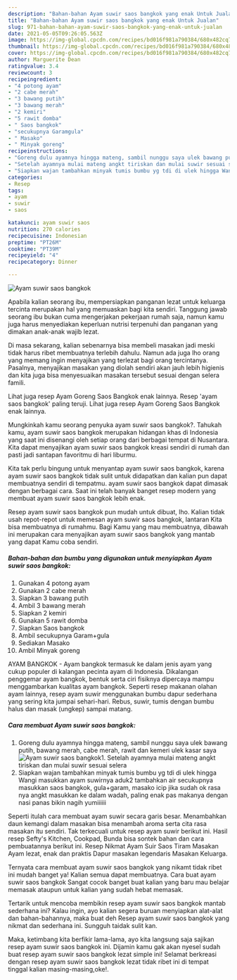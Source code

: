 ```yaml
---
description: "Bahan-bahan Ayam suwir saos bangkok yang enak Untuk Jualan"
title: "Bahan-bahan Ayam suwir saos bangkok yang enak Untuk Jualan"
slug: 971-bahan-bahan-ayam-suwir-saos-bangkok-yang-enak-untuk-jualan
date: 2021-05-05T09:26:05.563Z
image: https://img-global.cpcdn.com/recipes/bd016f981a790384/680x482cq70/ayam-suwir-saos-bangkok-foto-resep-utama.jpg
thumbnail: https://img-global.cpcdn.com/recipes/bd016f981a790384/680x482cq70/ayam-suwir-saos-bangkok-foto-resep-utama.jpg
cover: https://img-global.cpcdn.com/recipes/bd016f981a790384/680x482cq70/ayam-suwir-saos-bangkok-foto-resep-utama.jpg
author: Marguerite Dean
ratingvalue: 3.4
reviewcount: 3
recipeingredient:
- "4 potong ayam"
- "2 cabe merah"
- "3 bawang putih"
- "3 bawang merah"
- "2 kemiri"
- "5 rawit domba"
- " Saos bangkok"
- "secukupnya Garamgula"
- " Masako"
- " Minyak goreng"
recipeinstructions:
- "Goreng dulu ayamnya hingga mateng, sambil nunggu saya ulek bawang putih, bawang merah, cabe merah, rawit dan kemeri ulek kasar saya"
- "Setelah ayamnya mulai mateng angkt tiriskan dan mulai suwir sesuai selera"
- "Siapkan wajan tambahkan minyak tumis bumbu yg tdi di ulek hingga Wangi masukkan ayam suwirnya aduk2 tambahkan air secukupnya masukkan saos bangkok, gula+garam, masako icip jika sudah ok rasa nya angkt masukkan ke dalam wadah, paling enak pas makanya dengan nasi panas bikin nagih yumiiiiii"
categories:
- Resep
tags:
- ayam
- suwir
- saos

katakunci: ayam suwir saos 
nutrition: 270 calories
recipecuisine: Indonesian
preptime: "PT26M"
cooktime: "PT39M"
recipeyield: "4"
recipecategory: Dinner

---
```



![Ayam suwir saos bangkok](https://img-global.cpcdn.com/recipes/bd016f981a790384/680x482cq70/ayam-suwir-saos-bangkok-foto-resep-utama.jpg)

Apabila kalian seorang ibu, mempersiapkan panganan lezat untuk keluarga tercinta merupakan hal yang memuaskan bagi kita sendiri. Tanggung jawab seorang ibu bukan cuma mengerjakan pekerjaan rumah saja, namun kamu juga harus menyediakan keperluan nutrisi terpenuhi dan panganan yang dimakan anak-anak wajib lezat.

Di masa  sekarang, kalian sebenarnya bisa membeli masakan jadi meski tidak harus ribet membuatnya terlebih dahulu. Namun ada juga lho orang yang memang ingin menyajikan yang terlezat bagi orang tercintanya. Pasalnya, menyajikan masakan yang diolah sendiri akan jauh lebih higienis dan kita juga bisa menyesuaikan masakan tersebut sesuai dengan selera famili. 

Lihat juga resep Ayam Goreng Saos Bangkok enak lainnya. Resep &#39;ayam saos bangkok&#39; paling teruji. Lihat juga resep Ayam Goreng Saos Bangkok enak lainnya.

Mungkinkah kamu seorang penyuka ayam suwir saos bangkok?. Tahukah kamu, ayam suwir saos bangkok merupakan hidangan khas di Indonesia yang saat ini disenangi oleh setiap orang dari berbagai tempat di Nusantara. Kita dapat menyajikan ayam suwir saos bangkok kreasi sendiri di rumah dan pasti jadi santapan favoritmu di hari liburmu.

Kita tak perlu bingung untuk menyantap ayam suwir saos bangkok, karena ayam suwir saos bangkok tidak sulit untuk didapatkan dan kalian pun dapat membuatnya sendiri di tempatmu. ayam suwir saos bangkok dapat dimasak dengan berbagai cara. Saat ini telah banyak banget resep modern yang membuat ayam suwir saos bangkok lebih enak.

Resep ayam suwir saos bangkok pun mudah untuk dibuat, lho. Kalian tidak usah repot-repot untuk memesan ayam suwir saos bangkok, lantaran Kita bisa membuatnya di rumahmu. Bagi Kamu yang mau membuatnya, dibawah ini merupakan cara menyajikan ayam suwir saos bangkok yang mantab yang dapat Kamu coba sendiri.

<!--inarticleads1-->

##### Bahan-bahan dan bumbu yang digunakan untuk menyiapkan Ayam suwir saos bangkok:

1. Gunakan 4 potong ayam
1. Gunakan 2 cabe merah
1. Siapkan 3 bawang putih
1. Ambil 3 bawang merah
1. Siapkan 2 kemiri
1. Gunakan 5 rawit domba
1. Siapkan  Saos bangkok
1. Ambil secukupnya Garam+gula
1. Sediakan  Masako
1. Ambil  Minyak goreng


AYAM BANGKOK - Ayam bangkok termasuk ke dalam jenis ayam yang cukup populer di kalangan pecinta ayam di Indonesia. Dikalangan penggemar ayam bangkok, bentuk serta ciri fisiknya dipercaya mampu menggambarkan kualitas ayam bangkok. Seperti resep makanan olahan ayam lainnya, resep ayam suwir menggunakan bumbu dapur sederhana yang sering kita jumpai sehari-hari. Rebus, suwir, tumis dengan bumbu halus dan masak (ungkep) sampai matang. 

<!--inarticleads2-->

##### Cara membuat Ayam suwir saos bangkok:

1. Goreng dulu ayamnya hingga mateng, sambil nunggu saya ulek bawang putih, bawang merah, cabe merah, rawit dan kemeri ulek kasar saya
<img src="https://img-global.cpcdn.com/steps/1d8ae67c9f8fc8f3/160x128cq70/ayam-suwir-saos-bangkok-langkah-memasak-1-foto.jpg" alt="Ayam suwir saos bangkok">1. Setelah ayamnya mulai mateng angkt tiriskan dan mulai suwir sesuai selera
1. Siapkan wajan tambahkan minyak tumis bumbu yg tdi di ulek hingga Wangi masukkan ayam suwirnya aduk2 tambahkan air secukupnya masukkan saos bangkok, gula+garam, masako icip jika sudah ok rasa nya angkt masukkan ke dalam wadah, paling enak pas makanya dengan nasi panas bikin nagih yumiiiiii


Seperti itulah cara membuat ayam suwir secara garis besar. Menambahkan daun kemangi dalam masakan bisa menambah aroma serta cita rasa masakan itu sendiri. Tak terkecuali untuk resep ayam suwir berikut ini. Hasil resep Sefty&#39;s Kitchen, Cookpad, Bunda bisa sontek bahan dan cara pembuatannya berikut ini. Resep Nikmat Ayam Suir Saos Tiram Masakan Ayam lezat, enak dan praktis Dapur masakan legendaris Masakan Keluarga. 

Ternyata cara membuat ayam suwir saos bangkok yang nikamt tidak ribet ini mudah banget ya! Kalian semua dapat membuatnya. Cara buat ayam suwir saos bangkok Sangat cocok banget buat kalian yang baru mau belajar memasak ataupun untuk kalian yang sudah hebat memasak.

Tertarik untuk mencoba membikin resep ayam suwir saos bangkok mantab sederhana ini? Kalau ingin, ayo kalian segera buruan menyiapkan alat-alat dan bahan-bahannya, maka buat deh Resep ayam suwir saos bangkok yang nikmat dan sederhana ini. Sungguh taidak sulit kan. 

Maka, ketimbang kita berfikir lama-lama, ayo kita langsung saja sajikan resep ayam suwir saos bangkok ini. Dijamin kamu gak akan nyesel sudah buat resep ayam suwir saos bangkok lezat simple ini! Selamat berkreasi dengan resep ayam suwir saos bangkok lezat tidak ribet ini di tempat tinggal kalian masing-masing,oke!.

